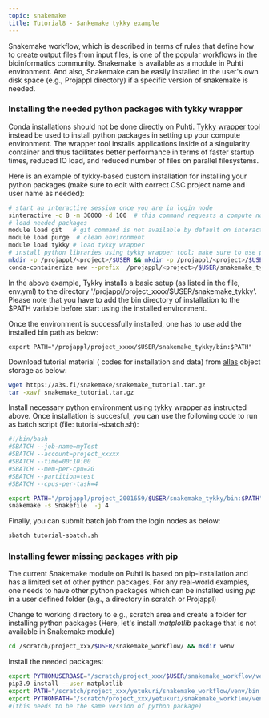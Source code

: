 ```yaml
---
topic: snakemake
title: Tutorial8 - Sankemake tykky example
---
```


Snakemake workflow, which is described in terms of rules that define how to create output files from input files, is one of the popular workflows in the bioinformatics community. Snakemake is available as a module in Puhti environment. And also, Snakemake can be easily installed in the user's own disk space (e.g., Projappl directory) if a specific version of snakemake is needed.

### Installing the needed python packages with tykky wrapper

Conda installations should not be done directly on Puhti. [Tykky wrapper tool](https://docs.csc.fi/computing/containers/tykky/) instead be used to install python packages in setting up your compute environment. The wrapper tool installs applications inside of a singularity container and thus  facilitates better performance in terms of faster startup times, reduced IO load, and reduced number of files on parallel filesystems. 

Here is an example of tykky-based custom installation for installing your python packages (make sure to edit with correct CSC project name and user name as needed):

```bash
# start an interactive session once you are in login node
sinteractive -c 8 -m 30000 -d 100  # this command requests a compute node with 8 cores, 30 GB memory and 100 GB local disk space; change settings as needed
# load needed packages
module load git   # git command is not available by default on interactive nodes
module load purge  # clean environment 
module load tykky # load tykky wrapper 
# install python libraries using tykky wrapper tool; make sure to use proper project/username
mkdir -p /projappl/<project>/$USER && mkdir -p /projappl/<project>/$USER/snakemake_tykky
conda-containerize new --prefix  /projappl/<project>/$USER/snakemake_tykky env.yaml    
```
In the above example, Tykky installs a basic setup (as listed in the file, env.yml) to the directory '/projappl/project_xxxx/$USER/snakemake_tykky'. Please note that you have to add the bin directory of installation to the $PATH variable before start using the installed environment.

Once the environment is successfully installed, one has to use add the installed bin path as below:

```
export PATH="/projappl/project_xxxx/$USER/snakemake_tykky/bin:$PATH"
```
Download tutorial material ( codes for installation and data)  from [allas](https://a3s.fi/snakemake/snakemake_tutorial.tar.gz) object storage as below:

```bash
wget https://a3s.fi/snakemake/snakemake_tutorial.tar.gz
tar -xavf snakemake_tutorial.tar.gz
```
Install necessary python environment using tykky wrapper as instructed above. Once installation is succesful, you can use the following code to run as batch script (file: tutorial-sbatch.sh):

```bash
#!/bin/bash
#SBATCH --job-name=myTest
#SBATCH --account=project_xxxxx
#SBATCH --time=00:10:00
#SBATCH --mem-per-cpu=2G
#SBATCH --partition=test
#SBATCH --cpus-per-task=4

export PATH="/projappl/project_2001659/$USER/snakemake_tykky/bin:$PATH"
snakemake -s Snakefile  -j 4
```
Finally, you can submit batch job from the login nodes as below:

```bash
sbatch tutorial-sbatch.sh
```

### Installing fewer missing packages with pip

The current Snakemake module on Puhti is based on pip-installation and has a limited set of other python packages. For any real-world examples, one needs to have other python packages which can be installed using *pip* in a user defined folder (e.g., a directory in scratch or Projappl)

Change to working directory to e.g., scratch area  and create a folder for installing python packages (Here, let's install *matplotlib* package that is not available in Snakemake module) 

```bash
cd /scratch/project_xxx/$USER/snakemake_workflow/ && mkdir venv
```

Install the needed packages:

```bash
export PYTHONUSERBASE="/scratch/project_xxx/$USER/snakemake_workflow/venv"
pip3.9 install --user matplotlib 
export PATH="/scratch/project_xxx/yetukuri/snakemake_workflow/venv/bin:$PATH"
export PYTHONPATH="/scratch/project_xxx/yetukuri/snakemake_workflow/venv/lib/python3.9/site-packages/"  
#(this needs to be the same version of python package)
```
